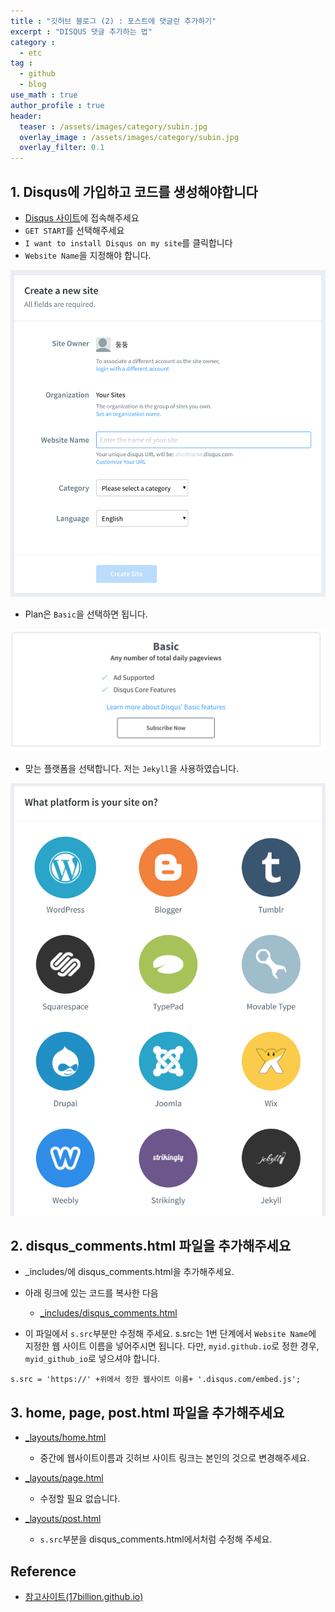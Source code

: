 ```yaml
---
title : "깃허브 블로그 (2) : 포스트에 댓글란 추가하기"
excerpt : "DISQUS 댓글 추가하는 법"
category :
  - etc
tag :
  - github
  - blog
use_math : true
author_profile : true
header:
  teaser : /assets/images/category/subin.jpg
  overlay_image : /assets/images/category/subin.jpg
  overlay_filter: 0.1
---
```



## 1. Disqus에 가입하고 코드를 생성해야합니다

- <a href="https://disqus.com/">Disqus 사이트</a>에 접속해주세요
- ``GET START``를 선택해주세요
- ``I want to install Disqus on my site``를 클릭합니다
- ``Website Name``을 지정해야 합니다.

<img src="../assets/img/disqus1.png">

- Plan은 ``Basic``을 선택하면 됩니다.

<img src="../assets/img/disqus2.png">

- 맞는 플랫폼을 선택합니다. 저는 ``Jekyll``을 사용하였습니다.

<img src="../assets/img/disqus3.png">



## 2. disqus_comments.html 파일을 추가해주세요

- _includes/에 disqus_comments.html을 추가해주세요. 
- 아래 링크에 있는 코드를 복사한 다음
    - <a href="https://raw.githubusercontent.com/floating218/floating218.github.io/master/_includes/disqus_comments.html">_includes/disqus_comments.html</a>

- 이 파일에서 ``s.src``부분만 수정해 주세요. s.src는 1번 단계에서 ``Website Name``에 지정한 웹 사이트 이름을 넣어주시면 됩니다. 다만, ``myid.github.io``로 정한 경우, ``myid_github_io``로 넣으셔야 합니다.

```
s.src = 'https://' +위에서 정한 웹사이트 이름+ '.disqus.com/embed.js';
```


## 3. home, page, post.html 파일을 추가해주세요


- <a href="https://raw.githubusercontent.com/indigo218/indigo218.github.io/master/_layouts/home.html">_layouts/home.html</a>
    - 중간에 웹사이트이름과 깃허브 사이트 링크는 본인의 것으로 변경해주세요.

- <a href="https://raw.githubusercontent.com/indigo218/indigo218.github.io/master/_layouts/page.html">_layouts/page.html</a>
    - 수정할 필요 없습니다.

- <a href="https://raw.githubusercontent.com/indigo218/indigo218.github.io/master/_layouts/post.html">_layouts/post.html</a>
    - ``s.src``부분을 disqus_comments.html에서처럼 수정해 주세요.





## Reference 

- <a href="https://17billion.github.io/jekyll/disqus/reply/2017/06/01/jekyll_disqus.html"> 참고사이트(17billion.github.io) </a>